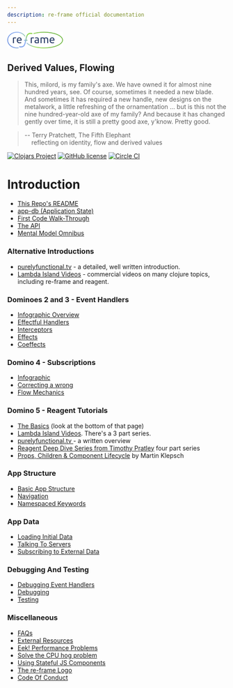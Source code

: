 ```yaml
---
description: re-frame official documentation
---
```


<img src="/images/logo/re-frame_128w.png?raw=true">

## Derived Values, Flowing
> This, milord, is my family's axe. We have owned it for almost nine hundred years, see. Of course,
sometimes it needed a new blade. And sometimes it has required a new handle, new designs on the
metalwork, a little refreshing of the ornamentation ... but is this not the nine hundred-year-old
axe of my family? And because it has changed gently over time, it is still a pretty good axe,
y'know. Pretty good.

> -- Terry Pratchett, The Fifth Elephant <br>
> &nbsp;&nbsp;&nbsp; reflecting on identity, flow and derived values


[![Clojars Project](https://img.shields.io/clojars/v/re-frame.svg)](https://clojars.org/re-frame)
[![GitHub license](https://img.shields.io/github/license/Day8/re-frame.svg)](license.txt)
[![Circle CI](https://circleci.com/gh/Day8/re-frame/tree/master.svg?style=shield&circle-token=:circle-ci-badge-token)](https://circleci.com/gh/Day8/re-frame/tree/master)

# Introduction

- [This Repo's README](../README.md)
- [app-db (Application State)](ApplicationState.md)
- [First Code Walk-Through](CodeWalkthrough.md)
- [The API](API.md)
- [Mental Model Omnibus](MentalModelOmnibus.md)

### Alternative Introductions

- [purelyfunctional.tv](https://purelyfunctional.tv/guide/re-frame-building-blocks/) - a detailed, well written introduction.
- [Lambda Island Videos](https://lambdaisland.com/episodes) - commercial videos on many clojure topics, including re-frame and reagent.

### Dominoes 2 and 3 - Event Handlers

- [Infographic Overview](EventHandlingInfographic.md)
- [Effectful Handlers](EffectfulHandlers.md)
- [Interceptors](Interceptors.md)
- [Effects](Effects.md)
- [Coeffects](Coeffects.md)

### Domino 4 - Subscriptions

- [Infographic](SubscriptionInfographic.md)
- [Correcting a wrong](SubscriptionsCleanup.md)
- [Flow Mechanics](SubscriptionFlow.md)

### Domino 5 - Reagent Tutorials

- [The Basics](https://github.com/Day8/re-frame/wiki#reagent-tutorials) (look at the bottom of that page)
- [Lambda Island Videos](https://lambdaisland.com/episodes). There's a 3 part series.
- [purelyfunctional.tv ](https://purelyfunctional.tv/guide/reagent/) - a written overview
- [Reagent Deep Dive Series from Timothy Pratley](http://timothypratley.blogspot.com.au/p/p.html)  four part series
- [Props, Children & Component Lifecycle](https://www.martinklepsch.org/posts/props-children-and-component-lifecycle-in-reagent.html) by Martin Klepsch

### App Structure

- [Basic App Structure](Basic-App-Structure.md)
- [Navigation](Navigation.md)
- [Namespaced Keywords](Namespaced-Keywords.md)


### App Data

- [Loading Initial Data](Loading-Initial-Data.md)
- [Talking To Servers](Talking-To-Servers.md)
- [Subscribing to External Data](Subscribing-To-External-Data.md)


### Debugging And Testing

- [Debugging Event Handlers](Debugging-Event-Handlers.md)
- [Debugging](Debugging.md)
- [Testing](Testing.md)


### Miscellaneous
- [FAQs](FAQs/README.md)
- [External Resources](External-Resources.md)
- [Eek! Performance Problems](Performance-Problems.md)
- [Solve the CPU hog problem](Solve-the-CPU-hog-problem.md)
- [Using Stateful JS Components](Using-Stateful-JS-Components.md)
- [The re-frame Logo](The-re-frame-logo.md)
- [Code Of Conduct](Code-Of-Conduct.md)

<!--  We put these at the end so that there is nothing for doctoc to generate. -->
<!-- START doctoc -->
<!-- END doctoc -->
